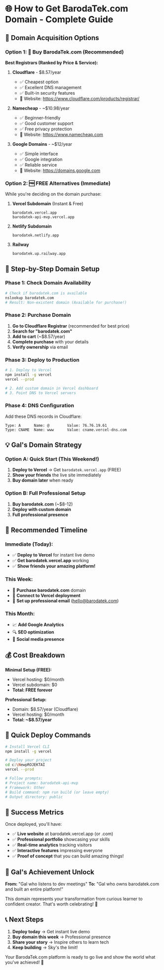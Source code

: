 # 🌐 How to Get BarodaTek.com Domain - Complete Guide

## 🎯 Domain Acquisition Options

### Option 1: 🛒 Buy BarodaTek.com (Recommended)

**Best Registrars (Ranked by Price & Service):**

1. **Cloudflare** - $8.57/year 
   - ✅ Cheapest option
   - ✅ Excellent DNS management
   - ✅ Built-in security features
   - 📱 Website: https://www.cloudflare.com/products/registrar/

2. **Namecheap** - ~$10.98/year
   - ✅ Beginner-friendly
   - ✅ Good customer support
   - ✅ Free privacy protection
   - 📱 Website: https://www.namecheap.com

3. **Google Domains** - ~$12/year
   - ✅ Simple interface
   - ✅ Google integration
   - ✅ Reliable service
   - 📱 Website: https://domains.google.com

### Option 2: 🆓 FREE Alternatives (Immediate)

While you're deciding on the domain purchase:

1. **Vercel Subdomain** (Instant & Free)
   ```
   barodatek.vercel.app
   barodatek-api-mvp.vercel.app
   ```

2. **Netlify Subdomain**
   ```
   barodatek.netlify.app
   ```

3. **Railway**
   ```
   barodatek.up.railway.app
   ```

## 🚀 Step-by-Step Domain Setup

### Phase 1: Check Domain Availability
```bash
# Check if barodatek.com is available
nslookup barodatek.com
# Result: Non-existent domain (Available for purchase!)
```

### Phase 2: Purchase Domain
1. **Go to Cloudflare Registrar** (recommended for best price)
2. **Search for "barodatek.com"**
3. **Add to cart** (~$8.57/year)
4. **Complete purchase** with your details
5. **Verify ownership** via email

### Phase 3: Deploy to Production
```bash
# 1. Deploy to Vercel
npm install -g vercel
vercel --prod

# 2. Add custom domain in Vercel dashboard
# 3. Point DNS to Vercel servers
```

### Phase 4: DNS Configuration
Add these DNS records in Cloudflare:
```
Type: A      Name: @        Value: 76.76.19.61
Type: CNAME  Name: www      Value: cname.vercel-dns.com
```

## 💡 Gal's Domain Strategy

### Option A: Quick Start (This Weekend!)
1. **Deploy to Vercel** → Get `barodatek.vercel.app` (FREE)
2. **Show your friends** the live site immediately
3. **Buy domain later** when ready

### Option B: Full Professional Setup
1. **Buy barodatek.com** (~$8-12)
2. **Deploy with custom domain**
3. **Full professional presence**

## 🎯 Recommended Timeline

### Immediate (Today):
- ✅ **Deploy to Vercel** for instant live demo
- ✅ **Get barodatek.vercel.app** working
- ✅ **Show friends your amazing platform!**

### This Week:
- 🛒 **Purchase barodatek.com** domain
- 🔗 **Connect to Vercel deployment**
- 📧 **Set up professional email** (hello@barodatek.com)

### This Month:
- 📈 **Add Google Analytics**
- 🔍 **SEO optimization**
- 📱 **Social media presence**

## 💰 Cost Breakdown

**Minimal Setup (FREE):**
- Vercel hosting: $0/month
- Vercel subdomain: $0
- **Total: FREE forever**

**Professional Setup:**
- Domain: $8.57/year (Cloudflare)
- Vercel hosting: $0/month
- **Total: ~$8.57/year**

## 🚀 Quick Deploy Commands

```bash
# Install Vercel CLI
npm install -g vercel

# Deploy your project
cd c:\NewpROJEKTAI
vercel --prod

# Follow prompts:
# Project name: barodatek-api-mvp
# Framework: Other
# Build command: npm run build (or leave empty)
# Output directory: public
```

## 🎉 Success Metrics

Once deployed, you'll have:
- ✅ **Live website** at barodatek.vercel.app (or .com)
- ✅ **Professional portfolio** showcasing your skills
- ✅ **Real-time analytics** tracking visitors
- ✅ **Interactive features** impressing everyone
- ✅ **Proof of concept** that you can build amazing things!

## 🌟 Gal's Achievement Unlock

**From:** "Gal who listens to dev meetings"
**To:** "Gal who owns barodatek.com and built an entire platform!"

This domain represents your transformation from curious learner to confident creator. That's worth celebrating! 🎊

## 📞 Next Steps

1. **Deploy today** → Get instant live demo
2. **Buy domain this week** → Professional presence
3. **Share your story** → Inspire others to learn tech
4. **Keep building** → Sky's the limit!

Your BarodaTek.com platform is ready to go live and show the world what you've achieved! 🚀
